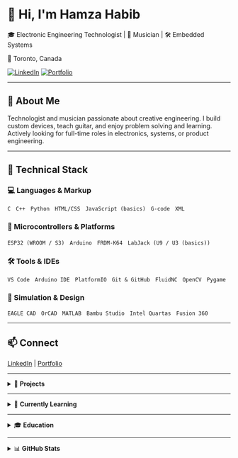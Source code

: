 # 👋 Hi, I'm Hamza Habib

🎓 Electronic Engineering Technologist | 🎸 Musician | 🛠 Embedded Systems 
 
📍 Toronto, Canada  

[![LinkedIn](https://img.shields.io/badge/LinkedIn-blue?logo=linkedin&style=flat-square)](https://www.linkedin.com/in/habib13352)
[![Portfolio](https://img.shields.io/badge/Portfolio-Visit-green?style=flat-square)](https://hhabib6.myportfolio.com)

---

## 🌟 About Me

Technologist and musician passionate about creative engineering. I build custom devices, teach guitar, and enjoy problem solving and learning. Actively looking for full-time roles in electronics, systems, or product engineering.

---

## 🧰 Technical Stack

### 💻 Languages & Markup  
`C` &nbsp; `C++` &nbsp; `Python` &nbsp; `HTML/CSS` &nbsp; `JavaScript (basics)` &nbsp; `G-code` &nbsp; `XML`

### 🔌 Microcontrollers & Platforms  
`ESP32 (WROOM / S3)` &nbsp; `Arduino` &nbsp; `FRDM-K64` &nbsp; `LabJack (U9 / U3 (basics))`

### 🛠 Tools & IDEs  
`VS Code` &nbsp; `Arduino IDE` &nbsp; `PlatformIO` &nbsp; `Git & GitHub` &nbsp; `FluidNC` &nbsp; `OpenCV` &nbsp; `Pygame`

### 📐 Simulation & Design  
`EAGLE CAD` &nbsp; `OrCAD` &nbsp; `MATLAB` &nbsp; `Bambu Studio` &nbsp; `Intel Quartas` &nbsp; `Fusion 360`

---

## 📫 Connect

[LinkedIn](https://www.linkedin.com/in/habib13352) | [Portfolio](https://hhabib6.myportfolio.com)

---

<details>
  <summary>📁 <strong>Projects</strong></summary>

- 🔧 **SketchNC:** DIY CNC plotter with ESP32 + webcam  
- 🎸 **Custom Audio Gear:** Built an electric guitar & amp  
- 📦 **Inventory System:** Digital tracker in C  
- 📡 **AM/FM Systems:** AM generator & FM antenna (hardware & simulation)  
- ⚙️ **DC Motor Test Board:** LabJack U3 safety logic, speed control, direction

</details>

---

<details>
  <summary>🔧 <strong>Currently Learning</strong></summary>

- JavaScript & full-stack basics (REST, React)  
- Jekyll & GitHub Pages (custom sites)  
- Python automation (G-code, image processing)  
- ESP32 & CNC control (FluidNC, SD logging)  
- AI tools (Demucs, OpenAI API)  
- Git, testing, and embedded systems (C/C++)

</details>

---

<details>
  <summary>🎓 <strong>Education</strong></summary>

- **Seneca Polytechnic:** Adv. Diploma, Electronic Engineering Technology (2024)  
- **York University:** BFA Music (2022)

</details>

---

<details>
  <summary>📊 <strong>GitHub Stats</strong></summary>

<p align="center">
  <img src="https://github-readme-stats.vercel.app/api/top-langs/?username=habib13352&layout=compact&theme=tokyonight&hide_border=true" alt="Top Languages" />
</p>
<p align="center">
  <img src="https://github-readme-stats.vercel.app/api?username=habib13352&show_icons=true&theme=tokyonight&border_radius=15&icon_color=ff79c6&title_color=ffb86c&text_color=bd93f9&bg_color=1e1e2e" alt="GitHub Stats" />
</p>
<p align="center">
  <img src="https://github-readme-streak-stats.herokuapp.com?user=habib13352&theme=tokyonight&hide_border=true&date_format=M%20j%5B%2C%20Y%5D" alt="GitHub Streak" />
</p>

</details>

